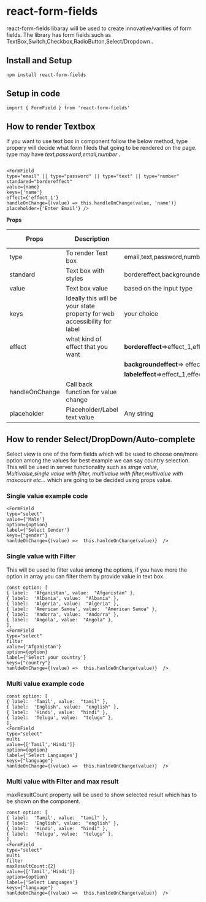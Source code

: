 # react-form-fields

react-form-fields libaray will be used to create innovative/varities of form fields. The library has form fields such as TextBox,Switch,Checkbox,RadioButton,Select/Dropdown..

  

## Install and Setup

``` 
npm install react-form-fields
```

## Setup in code

``` 
import { FormField } from 'react-form-fields'
```

## How to render Textbox

If you want to use text box in component follow the below method, type propery will decide what form fileds that going to be rendered on the page. type may have _text,password,email,number_ .


```

<FormField
type="email" || type="password" || type="text" || type="number"
standared="bordereffect"
value={name}
keys={'name'}
effect={'effect_1'}
handleOnChange={(value) => this.handleOnChange(value, 'name')}
placeholder={'Enter Email'} />
```


**Props**


| Props | Description | values |is Mandatory|
| --- | --- | ---|---|
| type | To render Text box |email,text,password,number| yes |
| standard | Text box with styles |bordereffect,backgroundeffect,labeleffect| yes |
| value | Text box value |based on the input type| No |
| keys |Ideally this will be your state property for web accessibility for label |your choice| yes|
| effect | what kind of effect that you want |**bordereffect**=>effect_1,effect_2,effect_3,effect_4,effect_5,effect_6,effect_7,effect_8,effect_9| No|
|||**backgroundeffect**=> effect_1,effect_2,effect_3,effect_4,effect_5,effect_6|
|||**labeleffect**=>effect_1,effect_2,effect_3,effect_4,effect_5,effect_6,effect_7,effect_8,effect_9| No|
| handleOnChange | Call back function for value change|| yes |
| placeholder |Placeholder/Label text value| Any string| yes |




## How to render Select/DropDown/Auto-complete

Select view is one of the form fields which will be used to choose one/more option among the values for best example we can say country selection. This will be used in server functionality such as *singe value, Multivalue,single value with filter,
multivalue with filter,multivalue with maxcount etc...* which are going to be decided using props value. 
### Single value example code
```const option = ['Male, Female']
<FormField
type="select"
value={'Male'}
option={option}
label={'Select Gender'}
keys={"gender"}
hanldeOnChange={(value) =>  this.hanldeOnChange(value)}  />
```
### Single value with Filter
This will be used to filter value among the options, if you have more the option in array you can filter them by provide value in text box.
```
const option: [
{ label:  'Afganistan', value:  "Afganistan" },
{ label:  'Albania', value:  "Albania" },
{ label:  'Algeria', value:  "Algeria" },
{ label:  'American Samoa', value:  "American Samoa" },
{ label:  'Andorra', value:  "Andorra" },
{ label:  'Angola', value:  "Angola" },
],
<FormField
type="select"
filter
value={'Afganistan'}
option={option}
label={'Select your country'}
keys={"country"}
hanldeOnChange={(value) =>  this.hanldeOnChange(value)}  />
```
### Multi value example code
```
const option: [
{ label:  'Tamil', value:  "tamil" },
{ label:  'English', value:  "english" },
{ label:  'Hindi', value:  "hindi" },
{ label:  'Telugu', value:  "telugu" },
],
<FormField
type="select"
multi
value={['Tamil','Hindi']}
option={option}
label={'Select Languages'}
keys={"language"}
hanldeOnChange={(value) =>  this.hanldeOnChange(value)}  />
```
### Multi value with Filter and max result
maxResultCount property will be used to show selected result which has to be shown on the component.
```
const option: [
{ label:  'Tamil', value:  "tamil" },
{ label:  'English', value:  "english" },
{ label:  'Hindi', value:  "hindi" },
{ label:  'Telugu', value:  "telugu" },
],
<FormField
type="select"
multi
filter
maxResultCount:{2}
value={['Tamil','Hindi']}
option={option}
label={'Select Languages'}
keys={"language"}
hanldeOnChange={(value) =>  this.hanldeOnChange(value)}  />
```



